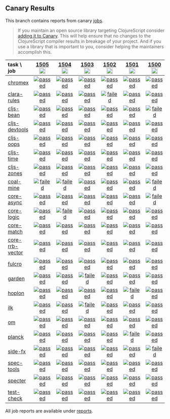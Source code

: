 ## Canary Results

This branch contains reports from canary [jobs](https://github.com/cljs-oss/canary/tree/jobs).

> If you maintain an open source library targeting ClojureScript consider [adding it to Canary](https://github.com/cljs-oss/canary/tree/master#how-to-participate). This will help ensure that no changes to the ClojureScript compiler results in breakage of your project. And if you use a library that is important to you, consider helping the maintainers accomplish this.

[//]: # (begin_overview_table)

| task \ job | <a href="reports/2020/08/17/job-001505-1.10.822-a15247a7" title="job #1505&#xA;&#xA;job&#xA;&#xA;requested by BinaryAge Bot (@babot) on 2020-08-17T11:05:27Z">1505<br/><img width=20 height=20 src="https://avatars0.githubusercontent.com/u/1476765?v=4&s=60"></a> | <a href="reports/2020/08/16/job-001504-1.10.822-a15247a7" title="job #1504&#xA;&#xA;job&#xA;&#xA;requested by BinaryAge Bot (@babot) on 2020-08-16T11:05:26Z">1504<br/><img width=20 height=20 src="https://avatars0.githubusercontent.com/u/1476765?v=4&s=60"></a> | <a href="reports/2020/08/15/job-001503-1.10.822-a15247a7" title="job #1503&#xA;&#xA;job&#xA;&#xA;requested by BinaryAge Bot (@babot) on 2020-08-15T11:05:51Z">1503<br/><img width=20 height=20 src="https://avatars0.githubusercontent.com/u/1476765?v=4&s=60"></a> | <a href="reports/2020/08/14/job-001502-1.10.822-a15247a7" title="job #1502&#xA;&#xA;job&#xA;&#xA;requested by BinaryAge Bot (@babot) on 2020-08-14T11:05:43Z">1502<br/><img width=20 height=20 src="https://avatars0.githubusercontent.com/u/1476765?v=4&s=60"></a> | <a href="reports/2020/08/13/job-001501-1.10.821-5b6558b9" title="job #1501&#xA;&#xA;job&#xA;&#xA;requested by BinaryAge Bot (@babot) on 2020-08-13T11:05:30Z">1501<br/><img width=20 height=20 src="https://avatars0.githubusercontent.com/u/1476765?v=4&s=60"></a> | <a href="reports/2020/08/12/job-001500-1.10.821-5b6558b9" title="job #1500&#xA;&#xA;job&#xA;&#xA;requested by BinaryAge Bot (@babot) on 2020-08-12T11:05:48Z">1500<br/><img width=20 height=20 src="https://avatars0.githubusercontent.com/u/1476765?v=4&s=60"></a> | <a href="reports/2020/08/11/job-001499-1.10.821-5b6558b9" title="job #1499&#xA;&#xA;job&#xA;&#xA;requested by BinaryAge Bot (@babot) on 2020-08-11T11:05:35Z">1499<br/><img width=20 height=20 src="https://avatars0.githubusercontent.com/u/1476765?v=4&s=60"></a> | <a href="reports/2020/08/10/job-001498-1.10.820-ccde79a0" title="job #1498&#xA;&#xA;job&#xA;&#xA;requested by BinaryAge Bot (@babot) on 2020-08-10T11:05:40Z">1498<br/><img width=20 height=20 src="https://avatars0.githubusercontent.com/u/1476765?v=4&s=60"></a> | <a href="reports/2020/08/10/job-001497-1.10.821-9e70fa397" title="job #1497&#xA;&#xA;job -c mfikes -r CLJS-3278&#xA;&#xA;requested by Mike Fikes (@mfikes) on 2020-08-10T00:34:06Z">1497<br/><img width=20 height=20 src="https://avatars1.githubusercontent.com/u/1723464?v=4&s=60"></a> | <a href="reports/2020/08/09/job-001496-1.10.820-ccde79a0" title="job #1496&#xA;&#xA;job&#xA;&#xA;requested by BinaryAge Bot (@babot) on 2020-08-09T11:05:49Z">1496<br/><img width=20 height=20 src="https://avatars0.githubusercontent.com/u/1476765?v=4&s=60"></a> |
| :--- | :---: | :---: | :---: | :---: | :---: | :---: | :---: | :---: | :---: | :---: |
| [chromex](https://github.com/binaryage/chromex) | <a href="reports/2020/08/17/job-001505-1.10.822-a15247a7#-chromex"><img title="passed" src="http://box.binaryage.com/s-passed.svg"><a> | <a href="reports/2020/08/16/job-001504-1.10.822-a15247a7#-chromex"><img title="passed" src="http://box.binaryage.com/s-passed.svg"><a> | <a href="reports/2020/08/15/job-001503-1.10.822-a15247a7#-chromex"><img title="passed" src="http://box.binaryage.com/s-passed.svg"><a> | <a href="reports/2020/08/14/job-001502-1.10.822-a15247a7#-chromex"><img title="passed" src="http://box.binaryage.com/s-passed.svg"><a> | <a href="reports/2020/08/13/job-001501-1.10.821-5b6558b9#-chromex"><img title="passed" src="http://box.binaryage.com/s-passed.svg"><a> | <a href="reports/2020/08/12/job-001500-1.10.821-5b6558b9#-chromex"><img title="passed" src="http://box.binaryage.com/s-passed.svg"><a> | <a href="reports/2020/08/11/job-001499-1.10.821-5b6558b9#-chromex"><img title="passed" src="http://box.binaryage.com/s-passed.svg"><a> | <a href="reports/2020/08/10/job-001498-1.10.820-ccde79a0#-chromex"><img title="passed" src="http://box.binaryage.com/s-passed.svg"><a> | <a href="reports/2020/08/10/job-001497-1.10.821-9e70fa397#-chromex"><img title="passed" src="http://box.binaryage.com/s-passed.svg"><a> | <a href="reports/2020/08/09/job-001496-1.10.820-ccde79a0#-chromex"><img title="passed" src="http://box.binaryage.com/s-passed.svg"><a> |
| [clara-rules](https://github.com/cerner/clara-rules) | <a href="reports/2020/08/17/job-001505-1.10.822-a15247a7#-clara-rules"><img title="passed" src="http://box.binaryage.com/s-passed.svg"><a> | <a href="reports/2020/08/16/job-001504-1.10.822-a15247a7#-clara-rules"><img title="passed" src="http://box.binaryage.com/s-passed.svg"><a> | <a href="reports/2020/08/15/job-001503-1.10.822-a15247a7#-clara-rules"><img title="passed" src="http://box.binaryage.com/s-passed.svg"><a> | <a href="reports/2020/08/14/job-001502-1.10.822-a15247a7#-clara-rules"><img title="failed" src="http://box.binaryage.com/s-failed.svg"><a> | <a href="reports/2020/08/13/job-001501-1.10.821-5b6558b9#-clara-rules"><img title="passed" src="http://box.binaryage.com/s-passed.svg"><a> | <a href="reports/2020/08/12/job-001500-1.10.821-5b6558b9#-clara-rules"><img title="passed" src="http://box.binaryage.com/s-passed.svg"><a> | <a href="reports/2020/08/11/job-001499-1.10.821-5b6558b9#-clara-rules"><img title="passed" src="http://box.binaryage.com/s-passed.svg"><a> | <a href="reports/2020/08/10/job-001498-1.10.820-ccde79a0#-clara-rules"><img title="passed" src="http://box.binaryage.com/s-passed.svg"><a> | <a href="reports/2020/08/10/job-001497-1.10.821-9e70fa397#-clara-rules"><img title="passed" src="http://box.binaryage.com/s-passed.svg"><a> | <a href="reports/2020/08/09/job-001496-1.10.820-ccde79a0#-clara-rules"><img title="passed" src="http://box.binaryage.com/s-passed.svg"><a> |
| [cljs-bean](https://github.com/mfikes/cljs-bean) | <a href="reports/2020/08/17/job-001505-1.10.822-a15247a7#-cljs-bean"><img title="passed" src="http://box.binaryage.com/s-passed.svg"><a> | <a href="reports/2020/08/16/job-001504-1.10.822-a15247a7#-cljs-bean"><img title="passed" src="http://box.binaryage.com/s-passed.svg"><a> | <a href="reports/2020/08/15/job-001503-1.10.822-a15247a7#-cljs-bean"><img title="passed" src="http://box.binaryage.com/s-passed.svg"><a> | <a href="reports/2020/08/14/job-001502-1.10.822-a15247a7#-cljs-bean"><img title="passed" src="http://box.binaryage.com/s-passed.svg"><a> | <a href="reports/2020/08/13/job-001501-1.10.821-5b6558b9#-cljs-bean"><img title="passed" src="http://box.binaryage.com/s-passed.svg"><a> | <a href="reports/2020/08/12/job-001500-1.10.821-5b6558b9#-cljs-bean"><img title="failed" src="http://box.binaryage.com/s-failed.svg"><a> | <a href="reports/2020/08/11/job-001499-1.10.821-5b6558b9#-cljs-bean"><img title="passed" src="http://box.binaryage.com/s-passed.svg"><a> | <a href="reports/2020/08/10/job-001498-1.10.820-ccde79a0#-cljs-bean"><img title="passed" src="http://box.binaryage.com/s-passed.svg"><a> | <a href="reports/2020/08/10/job-001497-1.10.821-9e70fa397#-cljs-bean"><img title="passed" src="http://box.binaryage.com/s-passed.svg"><a> | <a href="reports/2020/08/09/job-001496-1.10.820-ccde79a0#-cljs-bean"><img title="passed" src="http://box.binaryage.com/s-passed.svg"><a> |
| [cljs-devtools](https://github.com/binaryage/cljs-devtools) | <a href="reports/2020/08/17/job-001505-1.10.822-a15247a7#-cljs-devtools"><img title="passed" src="http://box.binaryage.com/s-passed.svg"><a> | <a href="reports/2020/08/16/job-001504-1.10.822-a15247a7#-cljs-devtools"><img title="passed" src="http://box.binaryage.com/s-passed.svg"><a> | <a href="reports/2020/08/15/job-001503-1.10.822-a15247a7#-cljs-devtools"><img title="passed" src="http://box.binaryage.com/s-passed.svg"><a> | <a href="reports/2020/08/14/job-001502-1.10.822-a15247a7#-cljs-devtools"><img title="passed" src="http://box.binaryage.com/s-passed.svg"><a> | <a href="reports/2020/08/13/job-001501-1.10.821-5b6558b9#-cljs-devtools"><img title="passed" src="http://box.binaryage.com/s-passed.svg"><a> | <a href="reports/2020/08/12/job-001500-1.10.821-5b6558b9#-cljs-devtools"><img title="passed" src="http://box.binaryage.com/s-passed.svg"><a> | <a href="reports/2020/08/11/job-001499-1.10.821-5b6558b9#-cljs-devtools"><img title="passed" src="http://box.binaryage.com/s-passed.svg"><a> | <a href="reports/2020/08/10/job-001498-1.10.820-ccde79a0#-cljs-devtools"><img title="passed" src="http://box.binaryage.com/s-passed.svg"><a> | <a href="reports/2020/08/10/job-001497-1.10.821-9e70fa397#-cljs-devtools"><img title="passed" src="http://box.binaryage.com/s-passed.svg"><a> | <a href="reports/2020/08/09/job-001496-1.10.820-ccde79a0#-cljs-devtools"><img title="passed" src="http://box.binaryage.com/s-passed.svg"><a> |
| [cljs-oops](https://github.com/binaryage/cljs-oops) | <a href="reports/2020/08/17/job-001505-1.10.822-a15247a7#-cljs-oops"><img title="passed" src="http://box.binaryage.com/s-passed.svg"><a> | <a href="reports/2020/08/16/job-001504-1.10.822-a15247a7#-cljs-oops"><img title="passed" src="http://box.binaryage.com/s-passed.svg"><a> | <a href="reports/2020/08/15/job-001503-1.10.822-a15247a7#-cljs-oops"><img title="passed" src="http://box.binaryage.com/s-passed.svg"><a> | <a href="reports/2020/08/14/job-001502-1.10.822-a15247a7#-cljs-oops"><img title="passed" src="http://box.binaryage.com/s-passed.svg"><a> | <a href="reports/2020/08/13/job-001501-1.10.821-5b6558b9#-cljs-oops"><img title="passed" src="http://box.binaryage.com/s-passed.svg"><a> | <a href="reports/2020/08/12/job-001500-1.10.821-5b6558b9#-cljs-oops"><img title="passed" src="http://box.binaryage.com/s-passed.svg"><a> | <a href="reports/2020/08/11/job-001499-1.10.821-5b6558b9#-cljs-oops"><img title="passed" src="http://box.binaryage.com/s-passed.svg"><a> | <a href="reports/2020/08/10/job-001498-1.10.820-ccde79a0#-cljs-oops"><img title="passed" src="http://box.binaryage.com/s-passed.svg"><a> | <a href="reports/2020/08/10/job-001497-1.10.821-9e70fa397#-cljs-oops"><img title="passed" src="http://box.binaryage.com/s-passed.svg"><a> | <a href="reports/2020/08/09/job-001496-1.10.820-ccde79a0#-cljs-oops"><img title="passed" src="http://box.binaryage.com/s-passed.svg"><a> |
| [cljs-time](https://github.com/andrewmcveigh/cljs-time) | <a href="reports/2020/08/17/job-001505-1.10.822-a15247a7#-cljs-time"><img title="passed" src="http://box.binaryage.com/s-passed.svg"><a> | <a href="reports/2020/08/16/job-001504-1.10.822-a15247a7#-cljs-time"><img title="passed" src="http://box.binaryage.com/s-passed.svg"><a> | <a href="reports/2020/08/15/job-001503-1.10.822-a15247a7#-cljs-time"><img title="passed" src="http://box.binaryage.com/s-passed.svg"><a> | <a href="reports/2020/08/14/job-001502-1.10.822-a15247a7#-cljs-time"><img title="passed" src="http://box.binaryage.com/s-passed.svg"><a> | <a href="reports/2020/08/13/job-001501-1.10.821-5b6558b9#-cljs-time"><img title="passed" src="http://box.binaryage.com/s-passed.svg"><a> | <a href="reports/2020/08/12/job-001500-1.10.821-5b6558b9#-cljs-time"><img title="passed" src="http://box.binaryage.com/s-passed.svg"><a> | <a href="reports/2020/08/11/job-001499-1.10.821-5b6558b9#-cljs-time"><img title="passed" src="http://box.binaryage.com/s-passed.svg"><a> | <a href="reports/2020/08/10/job-001498-1.10.820-ccde79a0#-cljs-time"><img title="passed" src="http://box.binaryage.com/s-passed.svg"><a> | <a href="reports/2020/08/10/job-001497-1.10.821-9e70fa397#-cljs-time"><img title="passed" src="http://box.binaryage.com/s-passed.svg"><a> | <a href="reports/2020/08/09/job-001496-1.10.820-ccde79a0#-cljs-time"><img title="passed" src="http://box.binaryage.com/s-passed.svg"><a> |
| [cljs-zones](https://github.com/binaryage/cljs-zones) | <a href="reports/2020/08/17/job-001505-1.10.822-a15247a7#-cljs-zones"><img title="passed" src="http://box.binaryage.com/s-passed.svg"><a> | <a href="reports/2020/08/16/job-001504-1.10.822-a15247a7#-cljs-zones"><img title="passed" src="http://box.binaryage.com/s-passed.svg"><a> | <a href="reports/2020/08/15/job-001503-1.10.822-a15247a7#-cljs-zones"><img title="passed" src="http://box.binaryage.com/s-passed.svg"><a> | <a href="reports/2020/08/14/job-001502-1.10.822-a15247a7#-cljs-zones"><img title="passed" src="http://box.binaryage.com/s-passed.svg"><a> | <a href="reports/2020/08/13/job-001501-1.10.821-5b6558b9#-cljs-zones"><img title="passed" src="http://box.binaryage.com/s-passed.svg"><a> | <a href="reports/2020/08/12/job-001500-1.10.821-5b6558b9#-cljs-zones"><img title="passed" src="http://box.binaryage.com/s-passed.svg"><a> | <a href="reports/2020/08/11/job-001499-1.10.821-5b6558b9#-cljs-zones"><img title="passed" src="http://box.binaryage.com/s-passed.svg"><a> | <a href="reports/2020/08/10/job-001498-1.10.820-ccde79a0#-cljs-zones"><img title="passed" src="http://box.binaryage.com/s-passed.svg"><a> | <a href="reports/2020/08/10/job-001497-1.10.821-9e70fa397#-cljs-zones"><img title="passed" src="http://box.binaryage.com/s-passed.svg"><a> | <a href="reports/2020/08/09/job-001496-1.10.820-ccde79a0#-cljs-zones"><img title="passed" src="http://box.binaryage.com/s-passed.svg"><a> |
| [coal-mine](https://github.com/mfikes/coal-mine) | <a href="reports/2020/08/17/job-001505-1.10.822-a15247a7#-coal-mine"><img title="failed" src="http://box.binaryage.com/s-failed.svg"><a> | <a href="reports/2020/08/16/job-001504-1.10.822-a15247a7#-coal-mine"><img title="failed" src="http://box.binaryage.com/s-failed.svg"><a> | <a href="reports/2020/08/15/job-001503-1.10.822-a15247a7#-coal-mine"><img title="passed" src="http://box.binaryage.com/s-passed.svg"><a> | <a href="reports/2020/08/14/job-001502-1.10.822-a15247a7#-coal-mine"><img title="passed" src="http://box.binaryage.com/s-passed.svg"><a> | <a href="reports/2020/08/13/job-001501-1.10.821-5b6558b9#-coal-mine"><img title="passed" src="http://box.binaryage.com/s-passed.svg"><a> | <a href="reports/2020/08/12/job-001500-1.10.821-5b6558b9#-coal-mine"><img title="failed" src="http://box.binaryage.com/s-failed.svg"><a> | <a href="reports/2020/08/11/job-001499-1.10.821-5b6558b9#-coal-mine"><img title="failed" src="http://box.binaryage.com/s-failed.svg"><a> | <a href="reports/2020/08/10/job-001498-1.10.820-ccde79a0#-coal-mine"><img title="failed" src="http://box.binaryage.com/s-failed.svg"><a> | <a href="reports/2020/08/10/job-001497-1.10.821-9e70fa397#-coal-mine"><img title="passed" src="http://box.binaryage.com/s-passed.svg"><a> | <a href="reports/2020/08/09/job-001496-1.10.820-ccde79a0#-coal-mine"><img title="failed" src="http://box.binaryage.com/s-failed.svg"><a> |
| [core-async](https://github.com/clojure/core.async) | <a href="reports/2020/08/17/job-001505-1.10.822-a15247a7#-core-async"><img title="passed" src="http://box.binaryage.com/s-passed.svg"><a> | <a href="reports/2020/08/16/job-001504-1.10.822-a15247a7#-core-async"><img title="passed" src="http://box.binaryage.com/s-passed.svg"><a> | <a href="reports/2020/08/15/job-001503-1.10.822-a15247a7#-core-async"><img title="passed" src="http://box.binaryage.com/s-passed.svg"><a> | <a href="reports/2020/08/14/job-001502-1.10.822-a15247a7#-core-async"><img title="passed" src="http://box.binaryage.com/s-passed.svg"><a> | <a href="reports/2020/08/13/job-001501-1.10.821-5b6558b9#-core-async"><img title="passed" src="http://box.binaryage.com/s-passed.svg"><a> | <a href="reports/2020/08/12/job-001500-1.10.821-5b6558b9#-core-async"><img title="failed" src="http://box.binaryage.com/s-failed.svg"><a> | <a href="reports/2020/08/11/job-001499-1.10.821-5b6558b9#-core-async"><img title="passed" src="http://box.binaryage.com/s-passed.svg"><a> | <a href="reports/2020/08/10/job-001498-1.10.820-ccde79a0#-core-async"><img title="passed" src="http://box.binaryage.com/s-passed.svg"><a> | <a href="reports/2020/08/10/job-001497-1.10.821-9e70fa397#-core-async"><img title="passed" src="http://box.binaryage.com/s-passed.svg"><a> | <a href="reports/2020/08/09/job-001496-1.10.820-ccde79a0#-core-async"><img title="passed" src="http://box.binaryage.com/s-passed.svg"><a> |
| [core-logic](https://github.com/clojure/core.logic) | <a href="reports/2020/08/17/job-001505-1.10.822-a15247a7#-core-logic"><img title="passed" src="http://box.binaryage.com/s-passed.svg"><a> | <a href="reports/2020/08/16/job-001504-1.10.822-a15247a7#-core-logic"><img title="failed" src="http://box.binaryage.com/s-failed.svg"><a> | <a href="reports/2020/08/15/job-001503-1.10.822-a15247a7#-core-logic"><img title="passed" src="http://box.binaryage.com/s-passed.svg"><a> | <a href="reports/2020/08/14/job-001502-1.10.822-a15247a7#-core-logic"><img title="passed" src="http://box.binaryage.com/s-passed.svg"><a> | <a href="reports/2020/08/13/job-001501-1.10.821-5b6558b9#-core-logic"><img title="passed" src="http://box.binaryage.com/s-passed.svg"><a> | <a href="reports/2020/08/12/job-001500-1.10.821-5b6558b9#-core-logic"><img title="passed" src="http://box.binaryage.com/s-passed.svg"><a> | <a href="reports/2020/08/11/job-001499-1.10.821-5b6558b9#-core-logic"><img title="failed" src="http://box.binaryage.com/s-failed.svg"><a> | <a href="reports/2020/08/10/job-001498-1.10.820-ccde79a0#-core-logic"><img title="passed" src="http://box.binaryage.com/s-passed.svg"><a> | <a href="reports/2020/08/10/job-001497-1.10.821-9e70fa397#-core-logic"><img title="passed" src="http://box.binaryage.com/s-passed.svg"><a> | <a href="reports/2020/08/09/job-001496-1.10.820-ccde79a0#-core-logic"><img title="passed" src="http://box.binaryage.com/s-passed.svg"><a> |
| [core-match](https://github.com/clojure/core.match) | <a href="reports/2020/08/17/job-001505-1.10.822-a15247a7#-core-match"><img title="passed" src="http://box.binaryage.com/s-passed.svg"><a> | <a href="reports/2020/08/16/job-001504-1.10.822-a15247a7#-core-match"><img title="passed" src="http://box.binaryage.com/s-passed.svg"><a> | <a href="reports/2020/08/15/job-001503-1.10.822-a15247a7#-core-match"><img title="passed" src="http://box.binaryage.com/s-passed.svg"><a> | <a href="reports/2020/08/14/job-001502-1.10.822-a15247a7#-core-match"><img title="passed" src="http://box.binaryage.com/s-passed.svg"><a> | <a href="reports/2020/08/13/job-001501-1.10.821-5b6558b9#-core-match"><img title="passed" src="http://box.binaryage.com/s-passed.svg"><a> | <a href="reports/2020/08/12/job-001500-1.10.821-5b6558b9#-core-match"><img title="passed" src="http://box.binaryage.com/s-passed.svg"><a> | <a href="reports/2020/08/11/job-001499-1.10.821-5b6558b9#-core-match"><img title="failed" src="http://box.binaryage.com/s-failed.svg"><a> | <a href="reports/2020/08/10/job-001498-1.10.820-ccde79a0#-core-match"><img title="passed" src="http://box.binaryage.com/s-passed.svg"><a> | <a href="reports/2020/08/10/job-001497-1.10.821-9e70fa397#-core-match"><img title="passed" src="http://box.binaryage.com/s-passed.svg"><a> | <a href="reports/2020/08/09/job-001496-1.10.820-ccde79a0#-core-match"><img title="passed" src="http://box.binaryage.com/s-passed.svg"><a> |
| [core-rrb-vector](https://github.com/clojure/core.rrb-vector) | <a href="reports/2020/08/17/job-001505-1.10.822-a15247a7#-core-rrb-vector"><img title="passed" src="http://box.binaryage.com/s-passed.svg"><a> | <a href="reports/2020/08/16/job-001504-1.10.822-a15247a7#-core-rrb-vector"><img title="passed" src="http://box.binaryage.com/s-passed.svg"><a> | <a href="reports/2020/08/15/job-001503-1.10.822-a15247a7#-core-rrb-vector"><img title="passed" src="http://box.binaryage.com/s-passed.svg"><a> | <a href="reports/2020/08/14/job-001502-1.10.822-a15247a7#-core-rrb-vector"><img title="passed" src="http://box.binaryage.com/s-passed.svg"><a> | <a href="reports/2020/08/13/job-001501-1.10.821-5b6558b9#-core-rrb-vector"><img title="passed" src="http://box.binaryage.com/s-passed.svg"><a> | <a href="reports/2020/08/12/job-001500-1.10.821-5b6558b9#-core-rrb-vector"><img title="passed" src="http://box.binaryage.com/s-passed.svg"><a> | <a href="reports/2020/08/11/job-001499-1.10.821-5b6558b9#-core-rrb-vector"><img title="passed" src="http://box.binaryage.com/s-passed.svg"><a> | <a href="reports/2020/08/10/job-001498-1.10.820-ccde79a0#-core-rrb-vector"><img title="passed" src="http://box.binaryage.com/s-passed.svg"><a> | <a href="reports/2020/08/10/job-001497-1.10.821-9e70fa397#-core-rrb-vector"><img title="passed" src="http://box.binaryage.com/s-passed.svg"><a> | <a href="reports/2020/08/09/job-001496-1.10.820-ccde79a0#-core-rrb-vector"><img title="passed" src="http://box.binaryage.com/s-passed.svg"><a> |
| [fulcro](https://github.com/fulcrologic/fulcro) | <a href="reports/2020/08/17/job-001505-1.10.822-a15247a7#-fulcro"><img title="passed" src="http://box.binaryage.com/s-passed.svg"><a> | <a href="reports/2020/08/16/job-001504-1.10.822-a15247a7#-fulcro"><img title="passed" src="http://box.binaryage.com/s-passed.svg"><a> | <a href="reports/2020/08/15/job-001503-1.10.822-a15247a7#-fulcro"><img title="passed" src="http://box.binaryage.com/s-passed.svg"><a> | <a href="reports/2020/08/14/job-001502-1.10.822-a15247a7#-fulcro"><img title="passed" src="http://box.binaryage.com/s-passed.svg"><a> | <a href="reports/2020/08/13/job-001501-1.10.821-5b6558b9#-fulcro"><img title="passed" src="http://box.binaryage.com/s-passed.svg"><a> | <a href="reports/2020/08/12/job-001500-1.10.821-5b6558b9#-fulcro"><img title="passed" src="http://box.binaryage.com/s-passed.svg"><a> | <a href="reports/2020/08/11/job-001499-1.10.821-5b6558b9#-fulcro"><img title="passed" src="http://box.binaryage.com/s-passed.svg"><a> | <a href="reports/2020/08/10/job-001498-1.10.820-ccde79a0#-fulcro"><img title="passed" src="http://box.binaryage.com/s-passed.svg"><a> | <a href="reports/2020/08/10/job-001497-1.10.821-9e70fa397#-fulcro"><img title="passed" src="http://box.binaryage.com/s-passed.svg"><a> | <a href="reports/2020/08/09/job-001496-1.10.820-ccde79a0#-fulcro"><img title="passed" src="http://box.binaryage.com/s-passed.svg"><a> |
| [garden](https://github.com/noprompt/garden) | <a href="reports/2020/08/17/job-001505-1.10.822-a15247a7#-garden"><img title="passed" src="http://box.binaryage.com/s-passed.svg"><a> | <a href="reports/2020/08/16/job-001504-1.10.822-a15247a7#-garden"><img title="passed" src="http://box.binaryage.com/s-passed.svg"><a> | <a href="reports/2020/08/15/job-001503-1.10.822-a15247a7#-garden"><img title="failed" src="http://box.binaryage.com/s-failed.svg"><a> | <a href="reports/2020/08/14/job-001502-1.10.822-a15247a7#-garden"><img title="passed" src="http://box.binaryage.com/s-passed.svg"><a> | <a href="reports/2020/08/13/job-001501-1.10.821-5b6558b9#-garden"><img title="passed" src="http://box.binaryage.com/s-passed.svg"><a> | <a href="reports/2020/08/12/job-001500-1.10.821-5b6558b9#-garden"><img title="passed" src="http://box.binaryage.com/s-passed.svg"><a> | <a href="reports/2020/08/11/job-001499-1.10.821-5b6558b9#-garden"><img title="passed" src="http://box.binaryage.com/s-passed.svg"><a> | <a href="reports/2020/08/10/job-001498-1.10.820-ccde79a0#-garden"><img title="passed" src="http://box.binaryage.com/s-passed.svg"><a> | <a href="reports/2020/08/10/job-001497-1.10.821-9e70fa397#-garden"><img title="passed" src="http://box.binaryage.com/s-passed.svg"><a> | <a href="reports/2020/08/09/job-001496-1.10.820-ccde79a0#-garden"><img title="passed" src="http://box.binaryage.com/s-passed.svg"><a> |
| [hoplon](https://github.com/hoplon/hoplon) | <a href="reports/2020/08/17/job-001505-1.10.822-a15247a7#-hoplon"><img title="passed" src="http://box.binaryage.com/s-passed.svg"><a> | <a href="reports/2020/08/16/job-001504-1.10.822-a15247a7#-hoplon"><img title="passed" src="http://box.binaryage.com/s-passed.svg"><a> | <a href="reports/2020/08/15/job-001503-1.10.822-a15247a7#-hoplon"><img title="passed" src="http://box.binaryage.com/s-passed.svg"><a> | <a href="reports/2020/08/14/job-001502-1.10.822-a15247a7#-hoplon"><img title="passed" src="http://box.binaryage.com/s-passed.svg"><a> | <a href="reports/2020/08/13/job-001501-1.10.821-5b6558b9#-hoplon"><img title="failed" src="http://box.binaryage.com/s-failed.svg"><a> | <a href="reports/2020/08/12/job-001500-1.10.821-5b6558b9#-hoplon"><img title="passed" src="http://box.binaryage.com/s-passed.svg"><a> | <a href="reports/2020/08/11/job-001499-1.10.821-5b6558b9#-hoplon"><img title="passed" src="http://box.binaryage.com/s-passed.svg"><a> | <a href="reports/2020/08/10/job-001498-1.10.820-ccde79a0#-hoplon"><img title="passed" src="http://box.binaryage.com/s-passed.svg"><a> | <a href="reports/2020/08/10/job-001497-1.10.821-9e70fa397#-hoplon"><img title="passed" src="http://box.binaryage.com/s-passed.svg"><a> | <a href="reports/2020/08/09/job-001496-1.10.820-ccde79a0#-hoplon"><img title="passed" src="http://box.binaryage.com/s-passed.svg"><a> |
| [ilk](https://github.com/mfikes/ilk) | <a href="reports/2020/08/17/job-001505-1.10.822-a15247a7#-ilk"><img title="passed" src="http://box.binaryage.com/s-passed.svg"><a> | <a href="reports/2020/08/16/job-001504-1.10.822-a15247a7#-ilk"><img title="passed" src="http://box.binaryage.com/s-passed.svg"><a> | <a href="reports/2020/08/15/job-001503-1.10.822-a15247a7#-ilk"><img title="failed" src="http://box.binaryage.com/s-failed.svg"><a> | <a href="reports/2020/08/14/job-001502-1.10.822-a15247a7#-ilk"><img title="passed" src="http://box.binaryage.com/s-passed.svg"><a> | <a href="reports/2020/08/13/job-001501-1.10.821-5b6558b9#-ilk"><img title="passed" src="http://box.binaryage.com/s-passed.svg"><a> | <a href="reports/2020/08/12/job-001500-1.10.821-5b6558b9#-ilk"><img title="passed" src="http://box.binaryage.com/s-passed.svg"><a> | <a href="reports/2020/08/11/job-001499-1.10.821-5b6558b9#-ilk"><img title="passed" src="http://box.binaryage.com/s-passed.svg"><a> | <a href="reports/2020/08/10/job-001498-1.10.820-ccde79a0#-ilk"><img title="passed" src="http://box.binaryage.com/s-passed.svg"><a> | <a href="reports/2020/08/10/job-001497-1.10.821-9e70fa397#-ilk"><img title="passed" src="http://box.binaryage.com/s-passed.svg"><a> | <a href="reports/2020/08/09/job-001496-1.10.820-ccde79a0#-ilk"><img title="passed" src="http://box.binaryage.com/s-passed.svg"><a> |
| [om](https://github.com/omcljs/om) | <a href="reports/2020/08/17/job-001505-1.10.822-a15247a7#-om"><img title="passed" src="http://box.binaryage.com/s-passed.svg"><a> | <a href="reports/2020/08/16/job-001504-1.10.822-a15247a7#-om"><img title="passed" src="http://box.binaryage.com/s-passed.svg"><a> | <a href="reports/2020/08/15/job-001503-1.10.822-a15247a7#-om"><img title="passed" src="http://box.binaryage.com/s-passed.svg"><a> | <a href="reports/2020/08/14/job-001502-1.10.822-a15247a7#-om"><img title="passed" src="http://box.binaryage.com/s-passed.svg"><a> | <a href="reports/2020/08/13/job-001501-1.10.821-5b6558b9#-om"><img title="passed" src="http://box.binaryage.com/s-passed.svg"><a> | <a href="reports/2020/08/12/job-001500-1.10.821-5b6558b9#-om"><img title="passed" src="http://box.binaryage.com/s-passed.svg"><a> | <a href="reports/2020/08/11/job-001499-1.10.821-5b6558b9#-om"><img title="passed" src="http://box.binaryage.com/s-passed.svg"><a> | <a href="reports/2020/08/10/job-001498-1.10.820-ccde79a0#-om"><img title="passed" src="http://box.binaryage.com/s-passed.svg"><a> | <a href="reports/2020/08/10/job-001497-1.10.821-9e70fa397#-om"><img title="passed" src="http://box.binaryage.com/s-passed.svg"><a> | <a href="reports/2020/08/09/job-001496-1.10.820-ccde79a0#-om"><img title="passed" src="http://box.binaryage.com/s-passed.svg"><a> |
| [planck](https://github.com/planck-repl/planck) | <a href="reports/2020/08/17/job-001505-1.10.822-a15247a7#-planck"><img title="passed" src="http://box.binaryage.com/s-passed.svg"><a> | <a href="reports/2020/08/16/job-001504-1.10.822-a15247a7#-planck"><img title="passed" src="http://box.binaryage.com/s-passed.svg"><a> | <a href="reports/2020/08/15/job-001503-1.10.822-a15247a7#-planck"><img title="passed" src="http://box.binaryage.com/s-passed.svg"><a> | <a href="reports/2020/08/14/job-001502-1.10.822-a15247a7#-planck"><img title="passed" src="http://box.binaryage.com/s-passed.svg"><a> | <a href="reports/2020/08/13/job-001501-1.10.821-5b6558b9#-planck"><img title="failed" src="http://box.binaryage.com/s-failed.svg"><a> | <a href="reports/2020/08/12/job-001500-1.10.821-5b6558b9#-planck"><img title="passed" src="http://box.binaryage.com/s-passed.svg"><a> | <a href="reports/2020/08/11/job-001499-1.10.821-5b6558b9#-planck"><img title="unknown" src="http://box.binaryage.com/s-unknown.svg"><a> | <a href="reports/2020/08/10/job-001498-1.10.820-ccde79a0#-planck"><img title="passed" src="http://box.binaryage.com/s-passed.svg"><a> | <a href="reports/2020/08/10/job-001497-1.10.821-9e70fa397#-planck"><img title="failed" src="http://box.binaryage.com/s-failed.svg"><a> | <a href="reports/2020/08/09/job-001496-1.10.820-ccde79a0#-planck"><img title="passed" src="http://box.binaryage.com/s-passed.svg"><a> |
| [side-fx](https://github.com/cljsrn/side-fx) | <a href="reports/2020/08/17/job-001505-1.10.822-a15247a7#-side-fx"><img title="passed" src="http://box.binaryage.com/s-passed.svg"><a> | <a href="reports/2020/08/16/job-001504-1.10.822-a15247a7#-side-fx"><img title="passed" src="http://box.binaryage.com/s-passed.svg"><a> | <a href="reports/2020/08/15/job-001503-1.10.822-a15247a7#-side-fx"><img title="passed" src="http://box.binaryage.com/s-passed.svg"><a> | <a href="reports/2020/08/14/job-001502-1.10.822-a15247a7#-side-fx"><img title="passed" src="http://box.binaryage.com/s-passed.svg"><a> | <a href="reports/2020/08/13/job-001501-1.10.821-5b6558b9#-side-fx"><img title="passed" src="http://box.binaryage.com/s-passed.svg"><a> | <a href="reports/2020/08/12/job-001500-1.10.821-5b6558b9#-side-fx"><img title="failed" src="http://box.binaryage.com/s-failed.svg"><a> | <a href="reports/2020/08/11/job-001499-1.10.821-5b6558b9#-side-fx"><img title="failed" src="http://box.binaryage.com/s-failed.svg"><a> | <a href="reports/2020/08/10/job-001498-1.10.820-ccde79a0#-side-fx"><img title="passed" src="http://box.binaryage.com/s-passed.svg"><a> | <a href="reports/2020/08/10/job-001497-1.10.821-9e70fa397#-side-fx"><img title="passed" src="http://box.binaryage.com/s-passed.svg"><a> | <a href="reports/2020/08/09/job-001496-1.10.820-ccde79a0#-side-fx"><img title="passed" src="http://box.binaryage.com/s-passed.svg"><a> |
| [spec-tools](https://github.com/metosin/spec-tools) | <a href="reports/2020/08/17/job-001505-1.10.822-a15247a7#-spec-tools"><img title="passed" src="http://box.binaryage.com/s-passed.svg"><a> | <a href="reports/2020/08/16/job-001504-1.10.822-a15247a7#-spec-tools"><img title="passed" src="http://box.binaryage.com/s-passed.svg"><a> | <a href="reports/2020/08/15/job-001503-1.10.822-a15247a7#-spec-tools"><img title="passed" src="http://box.binaryage.com/s-passed.svg"><a> | <a href="reports/2020/08/14/job-001502-1.10.822-a15247a7#-spec-tools"><img title="passed" src="http://box.binaryage.com/s-passed.svg"><a> | <a href="reports/2020/08/13/job-001501-1.10.821-5b6558b9#-spec-tools"><img title="passed" src="http://box.binaryage.com/s-passed.svg"><a> | <a href="reports/2020/08/12/job-001500-1.10.821-5b6558b9#-spec-tools"><img title="passed" src="http://box.binaryage.com/s-passed.svg"><a> | <a href="reports/2020/08/11/job-001499-1.10.821-5b6558b9#-spec-tools"><img title="passed" src="http://box.binaryage.com/s-passed.svg"><a> | <a href="reports/2020/08/10/job-001498-1.10.820-ccde79a0#-spec-tools"><img title="passed" src="http://box.binaryage.com/s-passed.svg"><a> | <a href="reports/2020/08/10/job-001497-1.10.821-9e70fa397#-spec-tools"><img title="passed" src="http://box.binaryage.com/s-passed.svg"><a> | <a href="reports/2020/08/09/job-001496-1.10.820-ccde79a0#-spec-tools"><img title="passed" src="http://box.binaryage.com/s-passed.svg"><a> |
| [specter](https://github.com/nathanmarz/specter) | <a href="reports/2020/08/17/job-001505-1.10.822-a15247a7#-specter"><img title="passed" src="http://box.binaryage.com/s-passed.svg"><a> | <a href="reports/2020/08/16/job-001504-1.10.822-a15247a7#-specter"><img title="passed" src="http://box.binaryage.com/s-passed.svg"><a> | <a href="reports/2020/08/15/job-001503-1.10.822-a15247a7#-specter"><img title="passed" src="http://box.binaryage.com/s-passed.svg"><a> | <a href="reports/2020/08/14/job-001502-1.10.822-a15247a7#-specter"><img title="passed" src="http://box.binaryage.com/s-passed.svg"><a> | <a href="reports/2020/08/13/job-001501-1.10.821-5b6558b9#-specter"><img title="passed" src="http://box.binaryage.com/s-passed.svg"><a> | <a href="reports/2020/08/12/job-001500-1.10.821-5b6558b9#-specter"><img title="passed" src="http://box.binaryage.com/s-passed.svg"><a> | <a href="reports/2020/08/11/job-001499-1.10.821-5b6558b9#-specter"><img title="passed" src="http://box.binaryage.com/s-passed.svg"><a> | <a href="reports/2020/08/10/job-001498-1.10.820-ccde79a0#-specter"><img title="passed" src="http://box.binaryage.com/s-passed.svg"><a> | <a href="reports/2020/08/10/job-001497-1.10.821-9e70fa397#-specter"><img title="passed" src="http://box.binaryage.com/s-passed.svg"><a> | <a href="reports/2020/08/09/job-001496-1.10.820-ccde79a0#-specter"><img title="passed" src="http://box.binaryage.com/s-passed.svg"><a> |
| [test-check](https://github.com/clojure/test.check) | <a href="reports/2020/08/17/job-001505-1.10.822-a15247a7#-test-check"><img title="passed" src="http://box.binaryage.com/s-passed.svg"><a> | <a href="reports/2020/08/16/job-001504-1.10.822-a15247a7#-test-check"><img title="passed" src="http://box.binaryage.com/s-passed.svg"><a> | <a href="reports/2020/08/15/job-001503-1.10.822-a15247a7#-test-check"><img title="passed" src="http://box.binaryage.com/s-passed.svg"><a> | <a href="reports/2020/08/14/job-001502-1.10.822-a15247a7#-test-check"><img title="passed" src="http://box.binaryage.com/s-passed.svg"><a> | <a href="reports/2020/08/13/job-001501-1.10.821-5b6558b9#-test-check"><img title="passed" src="http://box.binaryage.com/s-passed.svg"><a> | <a href="reports/2020/08/12/job-001500-1.10.821-5b6558b9#-test-check"><img title="passed" src="http://box.binaryage.com/s-passed.svg"><a> | <a href="reports/2020/08/11/job-001499-1.10.821-5b6558b9#-test-check"><img title="passed" src="http://box.binaryage.com/s-passed.svg"><a> | <a href="reports/2020/08/10/job-001498-1.10.820-ccde79a0#-test-check"><img title="passed" src="http://box.binaryage.com/s-passed.svg"><a> | <a href="reports/2020/08/10/job-001497-1.10.821-9e70fa397#-test-check"><img title="passed" src="http://box.binaryage.com/s-passed.svg"><a> | <a href="reports/2020/08/09/job-001496-1.10.820-ccde79a0#-test-check"><img title="passed" src="http://box.binaryage.com/s-passed.svg"><a> |

[//]: # (end_overview_table)

All job reports are available under [reports](reports).
